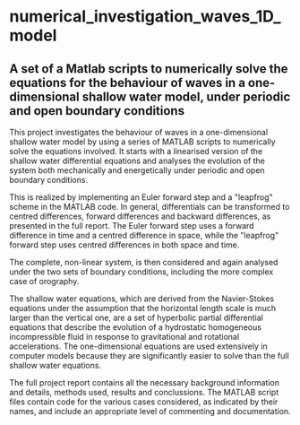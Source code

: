 # numerical_investigation_waves_1D_model

## A set of a Matlab scripts to numerically solve the equations for the behaviour of waves in a one-dimensional shallow water model, under periodic and open boundary conditions

This project investigates the behaviour of waves in a one-dimensional shallow water model by using
a series of MATLAB scripts to numerically solve the equations involved. It starts with a linearised version of the
shallow water differential equations and analyses the evolution of the system both mechanically and
energetically under periodic and open boundary conditions. 

This is realized by implementing an
Euler forward step and a "leapfrog" scheme in the MATLAB code. In general, differentials can be 
transformed to centred differences, forward differences and backward
differences, as presented in the full report. The Euler forward step uses a forward difference in time 
and a centred difference in space, while the "leapfrog" forward step uses centred differences 
in both space and time. 

The complete, non-linear system, is then considered and again analysed 
under the two sets of boundary conditions, including the more complex case of orography.

The shallow water equations, which are derived from the Navier-Stokes equations under the assumption
that the horizontal length scale is much larger than the vertical one, are a set of hyperbolic
partial differential equations that describe the evolution of a hydrostatic homogeneous incompressible 
fluid in response to gravitational and rotational accelerations. The one-dimensional equations 
are used extensively in computer models because they are significantly easier to solve than
the full shallow water equations.

The full project report contains all the necessary background information and details, methods used, results and conclussions.
The MATLAB script files contain code for the various cases considered, as indicated by their names, and include an appropriate level of commenting and documentation.


